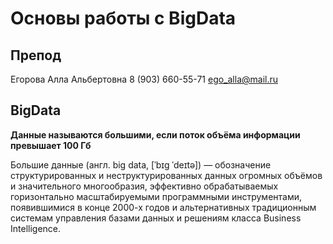 # Основы работы с BigData

## Препод

Егорова Алла Альбертовна
8 (903) 660-55-71
ego_alla@mail.ru


## BigData

**Данные называются большими, если поток объёма информации превышает 100 Гб**

Большие данные (англ. big data, [ˈbɪɡ ˈdeɪtə]) — обозначение структурированных и неструктурированных данных огромных объёмов и значительного многообразия, эффективно обрабатываемых горизонтально масштабируемыми программными инструментами, появившимися в конце 2000-х годов и альтернативных традиционным системам управления базами данных и решениям класса Business Intelligence.
